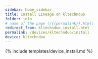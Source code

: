 ```yaml
---
sidebar: home_sidebar
title: Install Lineage on kltechnduo
folder: info
# name of the page (/{{permalink}}.html)
redirect_from: kltechnduo_install.html
permalink: /devices/kltechnduo/install
device: kltechnduo
---
```

{% include templates/device_install.md %}
